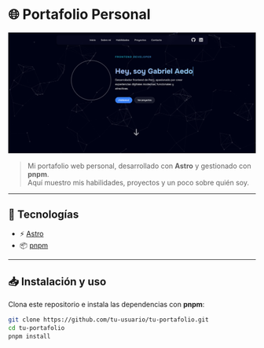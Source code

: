 # 🌐 Portafolio Personal

![Preview](./public/portfolio-photo.png)

> Mi portafolio web personal, desarrollado con **Astro** y gestionado con **pnpm**.  
> Aquí muestro mis habilidades, proyectos y un poco sobre quién soy.

---

## 🚀 Tecnologías

- ⚡ [Astro](https://astro.build/)  
- 📦 [pnpm](https://pnpm.io/)  

---

## 📥 Instalación y uso

Clona este repositorio e instala las dependencias con **pnpm**:

```bash
git clone https://github.com/tu-usuario/tu-portafolio.git
cd tu-portafolio
pnpm install
